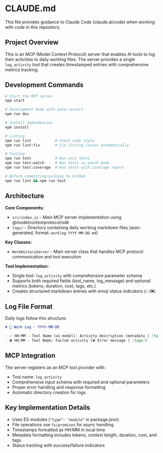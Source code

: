 # CLAUDE.md

This file provides guidance to Claude Code (claude.ai/code) when working with code in this repository.

## Project Overview

This is an MCP (Model Context Protocol) server that enables AI tools to log their activities to daily worklog files. The server provides a single `log_activity` tool that creates timestamped entries with comprehensive metrics tracking.

## Development Commands

```bash
# Start the MCP server
npm start

# Development mode with auto-restart
npm run dev

# Install dependencies
npm install

# Linting
npm run lint           # Check code style
npm run lint:fix       # Fix linting issues automatically

# Testing
npm run test           # Run unit tests
npm run test:watch     # Run tests in watch mode
npm run test:coverage  # Run tests with coverage report

# Before committing/pushing to GitHub
npm run lint && npm run test
```

## Architecture

**Core Components:**
- `src/index.js` - Main MCP server implementation using @modelcontextprotocol/sdk
- `logs/` - Directory containing daily worklog markdown files (auto-generated, format: `worklog-YYYY-MM-DD.md`)

**Key Classes:**
- `WorkHistoryServer` - Main server class that handles MCP protocol communication and tool execution

**Tool Implementation:**
- Single tool: `log_activity` with comprehensive parameter schema
- Supports both required fields (tool_name, log_message) and optional metrics (tokens, duration, cost, tags, etc.)
- Creates structured markdown entries with emoji status indicators (✅/❌)

## Log File Format

Daily logs follow this structure:
```markdown
# 📝 Work Log - YYYY-MM-DD

- ✅ HH:MM - Tool Name (ai-model): Activity description (metadata | [tags])
- ❌ HH:MM - Tool Name: Failed activity (❌ Error message | [tags])
```

## MCP Integration

The server registers as an MCP tool provider with:
- Tool name: `log_activity`
- Comprehensive input schema with required and optional parameters
- Proper error handling and response formatting
- Automatic directory creation for logs

## Key Implementation Details

- Uses ES modules (`"type": "module"` in package.json)
- File operations use `fs/promises` for async handling
- Timestamps formatted as HH:MM in local time
- Metadata formatting includes tokens, context length, duration, cost, and tags
- Status tracking with success/failure indicators